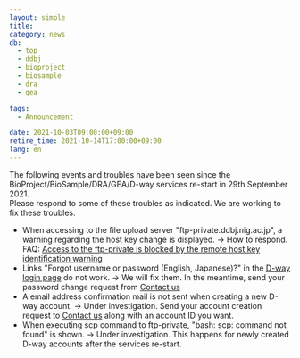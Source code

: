 ```yaml
---
layout: simple
title: 
category: news
db:
  - top
  - ddbj
  - bioproject
  - biosample
  - dra
  - gea

tags:
  - Announcement

date: 2021-10-03T09:00:00+09:00
retire_time: 2021-10-14T17:00:00+09:00
lang: en
---
```


The following events and troubles have been seen since the BioProject/BioSample/DRA/GEA/D-way services re-start in 29th September 2021.    
Please respond to some of these troubles as indicated. We are working to fix these troubles.

* When accessing to the file upload server "ftp-private.ddbj.nig.ac.jp", a warning regarding the host key change is displayed. → How to respond. FAQ: [Access to the ftp-private is blocked by the remote host key identification warning](/faq/en/known-hosts-e.html)    
* Links "Forgot username or password (English, Japanese)?" in the [D-way login page](https://ddbj.nig.ac.jp/D-way/login_form) do not work. → We will fix them. In the meantime, send your password change request from [Contact us](/contact-ddbj-e.html)
* A email address confirmation mail is not sent when creating a new D-way account. → Under investigation. Send your account creation request to [Contact us](/contact-ddbj-e.html) along with an account ID you want.   
* When executing scp command to ftp-private, "bash: scp: command not found" is shown. → Under investigation. This happens for newly created D-way accounts after the services re-start. 
